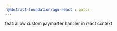 ```yaml
---
'@abstract-foundation/agw-react': patch
---
```


feat: allow custom paymaster handler in react context
